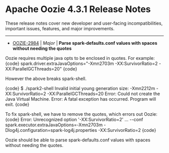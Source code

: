 
<!---
# Licensed to the Apache Software Foundation (ASF) under one
# or more contributor license agreements.  See the NOTICE file
# distributed with this work for additional information
# regarding copyright ownership.  The ASF licenses this file
# to you under the Apache License, Version 2.0 (the
# "License"); you may not use this file except in compliance
# with the License.  You may obtain a copy of the License at
#
#     http://www.apache.org/licenses/LICENSE-2.0
#
# Unless required by applicable law or agreed to in writing, software
# distributed under the License is distributed on an "AS IS" BASIS,
# WITHOUT WARRANTIES OR CONDITIONS OF ANY KIND, either express or implied.
# See the License for the specific language governing permissions and
# limitations under the License.
-->
# Apache Oozie  4.3.1 Release Notes

These release notes cover new developer and user-facing incompatibilities, important issues, features, and major improvements.


---

* [OOZIE-2984](https://issues.apache.org/jira/browse/OOZIE-2984) | *Major* | **Parse spark-defaults.conf values with spaces without needing the quotes**

Oozie requires multiple java opts to be enclosed in quotes. For example:
{code}
spark.driver.extraJavaOptions="-Xmn2703m -XX:SurvivorRatio=2 -XX:ParallelGCThreads=20"
{code}

However the above breaks spark-shell. 

{code}
$ ./spark2-shell
Invalid initial young generation size: -Xmn2212m -XX:SurvivorRatio=2 -XX:ParallelGCThreads=20
Error: Could not create the Java Virtual Machine.
Error: A fatal exception has occurred. Program will exit.
{code}

To fix spark-shell, we have to remove the quotes, which errors out Oozie:
{code}
Error: Unrecognized option '-XX:SurvivorRatio=2'
...
--conf
spark.executor.extraJavaOptions=-Xmn2703m -Dlog4j.configuration=spark-log4j.properties
-XX:SurvivorRatio=2
{code}

Oozie should be able to parse spark-defaults.conf values with spaces without needing the quotes.



